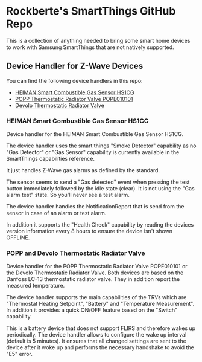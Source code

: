 # Rockberte's SmartThings GitHub Repo
This is a collection of anything needed to bring some smart home devices to work with Samsung SmartThings that are not natively supported.

## Device Handler for Z-Wave Devices
You can find the following device handlers in this repo:

- [HEIMAN Smart Combustible Gas Sensor HS1CG](#heiman-smart-combustible-gas-sensor-hs1cg)
- [POPP Thermostatic Radiator Valve POPE010101](#popp-and-devolo-thermostatic-radiator-valve)
- [Devolo Thermostatic Radiator Valve](#popp-and-devolo-thermostatic-radiator-valve)

### HEIMAN Smart Combustible Gas Sensor HS1CG
Device handler for the HEIMAN Smart Combustible Gas Sensor HS1CG.

The device handler uses the smart things "Smoke Detector" capability as no "Gas Detector" or "Gas Sensor" capability is currently available in the SmartThings capabilities reference.

It just handles Z-Wave gas alarms as defined by the standard.

The sensor seems to send a "Gas detected" event when pressing the test button immediately followed by the idle state (clear). It is not using the "Gas alarm test" state. So you'll never see a test alarm.

The device handler handles the NotificationReport that is send from the sensor in case of an alarm or test alarm.

In addition it supports the "Health Check" capability by reading the devices version information every 8 hours to ensure the device isn't shown OFFLINE.

### POPP and Devolo Thermostatic Radiator Valve
Device handler for the POPP Thermostatic Radiator Valve POPE010101 or the Devolo Thermostatic Radiator Valve. Both devices are based on the Danfoss LC-13 thermostatic radiator valve. They in addition report the measured temperature.

The device handler supports the main capabilities of the TRVs which are "Thermostat Heating Setpoint", "Battery" and "Temperature Measurement". In addition it provides a quick ON/OFF feature based on the "Switch" capability.

This is a battery device that does not support FLIRS and therefore wakes up periodically. The device handler allows to configure the wake up interval (default is 5 minutes). It ensures that all changed settings are sent to the device after it woke up and performs the necessary handshake to avoid the "E5" error.